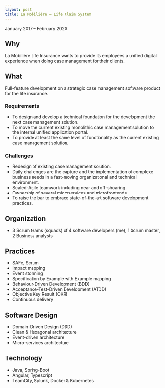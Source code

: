 ```yaml
---
layout: post
title: La Mobilière – Life Claim System
---
```


January 2017 – February 2020

## Why

La Mobilière Life Insurance wants to provide its employees a unified digital experience when doing case management for their clients.

## What

Full-feature development on a strategic case management software product for the life insurance.

### Requirements

* To design and develop a technical foundation for the development the next case management solution.
* To move the current existing monolithic case management solution to the internal unified application portal.
* To provide at least the same level of functionality as the current existing case management solution.
  
### Challenges

* Redesign of existing case management solution.
* Daily challenges are the capture and the implementation of complexe business needs in a fast-moving organizational and technical environment.
* Scaled-Agile teamwork including near and off-shoaring.
* Ownership of several microservices and microfrontends.
* To raise the bar to embrace state-of-the-art software development practices.

## Organization

* 3 Scrum teams (squads) of 4 software developers (me), 1 Scrum master, 2 Business analysts

## Practices

* SAFe, Scrum
* Impact mapping
* Event storming
* Specification by Example with Example mapping
* Behaviour-Driven Development (BDD)
* Acceptance-Test-Driven Development (ATDD)
* Objective Key Result (OKR)
* Continuous delivery

## Software Design

* Domain-Driven Design (DDD)
* Clean & Hexagonal architecture
* Event-driven architecture
* Micro-services architecture
  
## Technology

* Java, Spring-Boot
* Angular, Typescript
* TeamCity, Splunk, Docker & Kubernetes
